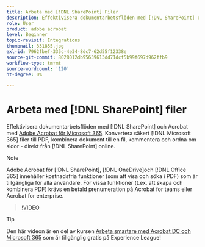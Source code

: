 ```yaml
---
title: Arbeta med [!DNL SharePoint] Filer
description: Effektivisera dokumentarbetsflöden med [!DNL SharePoint] och Acrobat med Adobe Acrobat för [!DNL Microsoft 365]
role: User
product: adobe acrobat
level: Beginner
topic-revisit: Integrations
thumbnail: 331855.jpg
exl-id: 7962fbef-335c-4e34-8dc7-62d55f12338e
source-git-commit: 8028012db95639613dd71dcf5b99f697d962ffb9
workflow-type: tm+mt
source-wordcount: '120'
ht-degree: 0%

---
```


# Arbeta med [!DNL SharePoint] filer

Effektivisera dokumentarbetsflöden med [!DNL SharePoint] och Acrobat med [Adobe Acrobat för Microsoft 365](https://appsource.microsoft.com/en-us/product/web-apps/adobeinc.adobe-document-cloud-pdf?tab=Overview). Konvertera säkert [!DNL Microsoft 365] filer till PDF, kombinera dokument till en fil, kommentera och ordna om sidor - direkt från [!DNL SharePoint] online.

>[!NOTE]
>
>Adobe Acrobat för [!DNL SharePoint], [!DNL OneDrive]och [!DNL Office 365] innehåller kostnadsfria funktioner (som att visa och söka i PDF) som är tillgängliga för alla användare. För vissa funktioner (t.ex. att skapa och kombinera PDF) krävs en betald prenumeration på Acrobat for teams eller Acrobat for enterprise.

>[!VIDEO](https://video.tv.adobe.com/v/331855?hidetitle=true)

>[!TIP]
>
>Den här videon är en del av kursen [Arbeta smartare med Acrobat DC och Microsoft 365](https://experienceleague.adobe.com/?recommended=Acrobat-U-1-2021.microsoft365) som är tillgänglig gratis på Experience League!
